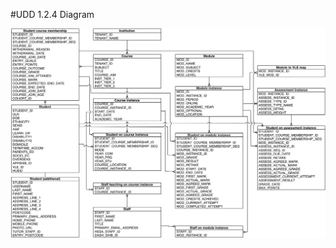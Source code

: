 #UDD 1.2.4 Diagram

![UDD entity relation diagram](media/UDDdiagram.png "UDD entity relation diagram")
